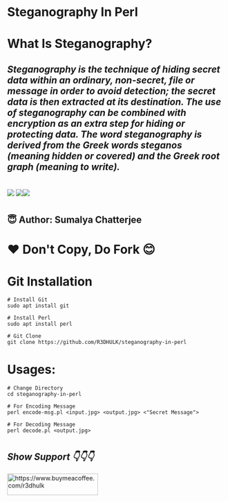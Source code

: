 <h1><b>Steganography In Perl</b></h1>
<h1><b>What Is Steganography?</b></h1>
<h2><i>Steganography is the technique of hiding secret data within an ordinary, non-secret, file or message in order to avoid detection; the secret data is then extracted at its destination. The use of steganography can be combined with encryption as an extra step for hiding or protecting data. The word steganography is derived from the Greek words steganos (meaning hidden or covered) and the Greek root graph (meaning to write).</h1></i>

#
<img src="https://img.shields.io/badge/Perl-deeppink"> <img src="https://img.shields.io/badge/Licence-MIT-yellowgreen"><img src="https://img.shields.io/badge/Download-Now-green"></a>

#
<h2><b> 😇 Author: Sumalya Chatterjee </b></h2>

#
<h1><b>❤️ Don't Copy, Do Fork 😊</b></h1>

#

<h1><b>Git Installation </h1></b>

```
# Install Git
sudo apt install git

# Install Perl
sudo apt install perl

# Git Clone
git clone https://github.com/R3DHULK/steganography-in-perl

```
<h1><b>Usages: </h1></b>

```
# Change Directory
cd steganography-in-perl

# For Encoding Message
perl encode-msg.pl <input.jpg> <output.jpg> <"Secret Message">

# For Decoding Message
perl decode.pl <output.jpg>
```

#
<h2><b><i> Show Support 👇👇👇</b></i> </h2>
<a href="https://www.buymeacoffee.com/r3dhulk"> <img align="center" src="https://cdn.buymeacoffee.com/buttons/v2/default-yellow.png" height="50" width="210" alt="https://www.buymeacoffee.com/r3dhulk" /></a><br><br>

